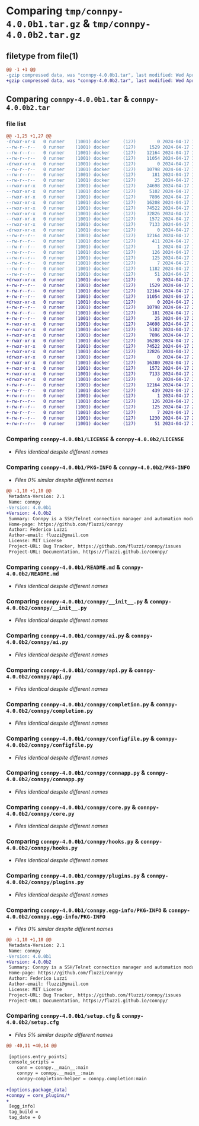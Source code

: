 # Comparing `tmp/connpy-4.0.0b1.tar.gz` & `tmp/connpy-4.0.0b2.tar.gz`

## filetype from file(1)

```diff
@@ -1 +1 @@
-gzip compressed data, was "connpy-4.0.0b1.tar", last modified: Wed Apr 17 19:29:52 2024, max compression
+gzip compressed data, was "connpy-4.0.0b2.tar", last modified: Wed Apr 17 20:09:34 2024, max compression
```

## Comparing `connpy-4.0.0b1.tar` & `connpy-4.0.0b2.tar`

### file list

```diff
@@ -1,25 +1,27 @@
-drwxr-xr-x   0 runner    (1001) docker     (127)        0 2024-04-17 19:29:52.115888 connpy-4.0.0b1/
--rw-r--r--   0 runner    (1001) docker     (127)     1529 2024-04-17 19:29:47.000000 connpy-4.0.0b1/LICENSE
--rw-r--r--   0 runner    (1001) docker     (127)    12164 2024-04-17 19:29:52.115888 connpy-4.0.0b1/PKG-INFO
--rw-r--r--   0 runner    (1001) docker     (127)    11054 2024-04-17 19:29:47.000000 connpy-4.0.0b1/README.md
-drwxr-xr-x   0 runner    (1001) docker     (127)        0 2024-04-17 19:29:52.115888 connpy-4.0.0b1/connpy/
--rw-r--r--   0 runner    (1001) docker     (127)    10798 2024-04-17 19:29:47.000000 connpy-4.0.0b1/connpy/__init__.py
--rw-r--r--   0 runner    (1001) docker     (127)      181 2024-04-17 19:29:47.000000 connpy-4.0.0b1/connpy/__main__.py
--rw-r--r--   0 runner    (1001) docker     (127)       25 2024-04-17 19:29:47.000000 connpy-4.0.0b1/connpy/_version.py
--rwxr-xr-x   0 runner    (1001) docker     (127)    24698 2024-04-17 19:29:47.000000 connpy-4.0.0b1/connpy/ai.py
--rwxr-xr-x   0 runner    (1001) docker     (127)     5102 2024-04-17 19:29:47.000000 connpy-4.0.0b1/connpy/api.py
--rwxr-xr-x   0 runner    (1001) docker     (127)     7896 2024-04-17 19:29:47.000000 connpy-4.0.0b1/connpy/completion.py
--rwxr-xr-x   0 runner    (1001) docker     (127)    16208 2024-04-17 19:29:47.000000 connpy-4.0.0b1/connpy/configfile.py
--rwxr-xr-x   0 runner    (1001) docker     (127)    74522 2024-04-17 19:29:47.000000 connpy-4.0.0b1/connpy/connapp.py
--rwxr-xr-x   0 runner    (1001) docker     (127)    32826 2024-04-17 19:29:47.000000 connpy-4.0.0b1/connpy/core.py
--rwxr-xr-x   0 runner    (1001) docker     (127)     1572 2024-04-17 19:29:47.000000 connpy-4.0.0b1/connpy/hooks.py
--rwxr-xr-x   0 runner    (1001) docker     (127)     7133 2024-04-17 19:29:47.000000 connpy-4.0.0b1/connpy/plugins.py
-drwxr-xr-x   0 runner    (1001) docker     (127)        0 2024-04-17 19:29:52.115888 connpy-4.0.0b1/connpy.egg-info/
--rw-r--r--   0 runner    (1001) docker     (127)    12164 2024-04-17 19:29:52.000000 connpy-4.0.0b1/connpy.egg-info/PKG-INFO
--rw-r--r--   0 runner    (1001) docker     (127)      411 2024-04-17 19:29:52.000000 connpy-4.0.0b1/connpy.egg-info/SOURCES.txt
--rw-r--r--   0 runner    (1001) docker     (127)        1 2024-04-17 19:29:52.000000 connpy-4.0.0b1/connpy.egg-info/dependency_links.txt
--rw-r--r--   0 runner    (1001) docker     (127)      126 2024-04-17 19:29:52.000000 connpy-4.0.0b1/connpy.egg-info/entry_points.txt
--rw-r--r--   0 runner    (1001) docker     (127)      125 2024-04-17 19:29:52.000000 connpy-4.0.0b1/connpy.egg-info/requires.txt
--rw-r--r--   0 runner    (1001) docker     (127)        7 2024-04-17 19:29:52.000000 connpy-4.0.0b1/connpy.egg-info/top_level.txt
--rw-r--r--   0 runner    (1001) docker     (127)     1182 2024-04-17 19:29:52.115888 connpy-4.0.0b1/setup.cfg
--rw-r--r--   0 runner    (1001) docker     (127)       51 2024-04-17 19:29:47.000000 connpy-4.0.0b1/setup.py
+drwxr-xr-x   0 runner    (1001) docker     (127)        0 2024-04-17 20:09:34.909044 connpy-4.0.0b2/
+-rw-r--r--   0 runner    (1001) docker     (127)     1529 2024-04-17 20:09:29.000000 connpy-4.0.0b2/LICENSE
+-rw-r--r--   0 runner    (1001) docker     (127)    12164 2024-04-17 20:09:34.909044 connpy-4.0.0b2/PKG-INFO
+-rw-r--r--   0 runner    (1001) docker     (127)    11054 2024-04-17 20:09:29.000000 connpy-4.0.0b2/README.md
+drwxr-xr-x   0 runner    (1001) docker     (127)        0 2024-04-17 20:09:34.905044 connpy-4.0.0b2/connpy/
+-rw-r--r--   0 runner    (1001) docker     (127)    10798 2024-04-17 20:09:29.000000 connpy-4.0.0b2/connpy/__init__.py
+-rw-r--r--   0 runner    (1001) docker     (127)      181 2024-04-17 20:09:29.000000 connpy-4.0.0b2/connpy/__main__.py
+-rw-r--r--   0 runner    (1001) docker     (127)       25 2024-04-17 20:09:29.000000 connpy-4.0.0b2/connpy/_version.py
+-rwxr-xr-x   0 runner    (1001) docker     (127)    24698 2024-04-17 20:09:29.000000 connpy-4.0.0b2/connpy/ai.py
+-rwxr-xr-x   0 runner    (1001) docker     (127)     5102 2024-04-17 20:09:29.000000 connpy-4.0.0b2/connpy/api.py
+-rwxr-xr-x   0 runner    (1001) docker     (127)     7896 2024-04-17 20:09:29.000000 connpy-4.0.0b2/connpy/completion.py
+-rwxr-xr-x   0 runner    (1001) docker     (127)    16208 2024-04-17 20:09:29.000000 connpy-4.0.0b2/connpy/configfile.py
+-rwxr-xr-x   0 runner    (1001) docker     (127)    74522 2024-04-17 20:09:29.000000 connpy-4.0.0b2/connpy/connapp.py
+-rwxr-xr-x   0 runner    (1001) docker     (127)    32826 2024-04-17 20:09:29.000000 connpy-4.0.0b2/connpy/core.py
+drwxr-xr-x   0 runner    (1001) docker     (127)        0 2024-04-17 20:09:34.905044 connpy-4.0.0b2/connpy/core_plugins/
+-rwxr-xr-x   0 runner    (1001) docker     (127)    16380 2024-04-17 20:09:29.000000 connpy-4.0.0b2/connpy/core_plugins/sync.py
+-rwxr-xr-x   0 runner    (1001) docker     (127)     1572 2024-04-17 20:09:29.000000 connpy-4.0.0b2/connpy/hooks.py
+-rwxr-xr-x   0 runner    (1001) docker     (127)     7133 2024-04-17 20:09:29.000000 connpy-4.0.0b2/connpy/plugins.py
+drwxr-xr-x   0 runner    (1001) docker     (127)        0 2024-04-17 20:09:34.905044 connpy-4.0.0b2/connpy.egg-info/
+-rw-r--r--   0 runner    (1001) docker     (127)    12164 2024-04-17 20:09:34.000000 connpy-4.0.0b2/connpy.egg-info/PKG-INFO
+-rw-r--r--   0 runner    (1001) docker     (127)      439 2024-04-17 20:09:34.000000 connpy-4.0.0b2/connpy.egg-info/SOURCES.txt
+-rw-r--r--   0 runner    (1001) docker     (127)        1 2024-04-17 20:09:34.000000 connpy-4.0.0b2/connpy.egg-info/dependency_links.txt
+-rw-r--r--   0 runner    (1001) docker     (127)      126 2024-04-17 20:09:34.000000 connpy-4.0.0b2/connpy.egg-info/entry_points.txt
+-rw-r--r--   0 runner    (1001) docker     (127)      125 2024-04-17 20:09:34.000000 connpy-4.0.0b2/connpy.egg-info/requires.txt
+-rw-r--r--   0 runner    (1001) docker     (127)        7 2024-04-17 20:09:34.000000 connpy-4.0.0b2/connpy.egg-info/top_level.txt
+-rw-r--r--   0 runner    (1001) docker     (127)     1230 2024-04-17 20:09:34.909044 connpy-4.0.0b2/setup.cfg
+-rw-r--r--   0 runner    (1001) docker     (127)       51 2024-04-17 20:09:29.000000 connpy-4.0.0b2/setup.py
```

### Comparing `connpy-4.0.0b1/LICENSE` & `connpy-4.0.0b2/LICENSE`

 * *Files identical despite different names*

### Comparing `connpy-4.0.0b1/PKG-INFO` & `connpy-4.0.0b2/PKG-INFO`

 * *Files 0% similar despite different names*

```diff
@@ -1,10 +1,10 @@
 Metadata-Version: 2.1
 Name: connpy
-Version: 4.0.0b1
+Version: 4.0.0b2
 Summary: Connpy is a SSH/Telnet connection manager and automation module
 Home-page: https://github.com/fluzzi/connpy
 Author: Federico Luzzi
 Author-email: fluzzi@gmail.com
 License: MIT License
 Project-URL: Bug Tracker, https://github.com/fluzzi/connpy/issues
 Project-URL: Documentation, https://fluzzi.github.io/connpy/
```

### Comparing `connpy-4.0.0b1/README.md` & `connpy-4.0.0b2/README.md`

 * *Files identical despite different names*

### Comparing `connpy-4.0.0b1/connpy/__init__.py` & `connpy-4.0.0b2/connpy/__init__.py`

 * *Files identical despite different names*

### Comparing `connpy-4.0.0b1/connpy/ai.py` & `connpy-4.0.0b2/connpy/ai.py`

 * *Files identical despite different names*

### Comparing `connpy-4.0.0b1/connpy/api.py` & `connpy-4.0.0b2/connpy/api.py`

 * *Files identical despite different names*

### Comparing `connpy-4.0.0b1/connpy/completion.py` & `connpy-4.0.0b2/connpy/completion.py`

 * *Files identical despite different names*

### Comparing `connpy-4.0.0b1/connpy/configfile.py` & `connpy-4.0.0b2/connpy/configfile.py`

 * *Files identical despite different names*

### Comparing `connpy-4.0.0b1/connpy/connapp.py` & `connpy-4.0.0b2/connpy/connapp.py`

 * *Files identical despite different names*

### Comparing `connpy-4.0.0b1/connpy/core.py` & `connpy-4.0.0b2/connpy/core.py`

 * *Files identical despite different names*

### Comparing `connpy-4.0.0b1/connpy/hooks.py` & `connpy-4.0.0b2/connpy/hooks.py`

 * *Files identical despite different names*

### Comparing `connpy-4.0.0b1/connpy/plugins.py` & `connpy-4.0.0b2/connpy/plugins.py`

 * *Files identical despite different names*

### Comparing `connpy-4.0.0b1/connpy.egg-info/PKG-INFO` & `connpy-4.0.0b2/connpy.egg-info/PKG-INFO`

 * *Files 0% similar despite different names*

```diff
@@ -1,10 +1,10 @@
 Metadata-Version: 2.1
 Name: connpy
-Version: 4.0.0b1
+Version: 4.0.0b2
 Summary: Connpy is a SSH/Telnet connection manager and automation module
 Home-page: https://github.com/fluzzi/connpy
 Author: Federico Luzzi
 Author-email: fluzzi@gmail.com
 License: MIT License
 Project-URL: Bug Tracker, https://github.com/fluzzi/connpy/issues
 Project-URL: Documentation, https://fluzzi.github.io/connpy/
```

### Comparing `connpy-4.0.0b1/setup.cfg` & `connpy-4.0.0b2/setup.cfg`

 * *Files 5% similar despite different names*

```diff
@@ -40,11 +40,14 @@
 
 [options.entry_points]
 console_scripts = 
 	conn = connpy.__main__:main
 	connpy = connpy.__main__:main
 	connpy-completion-helper = connpy.completion:main
 
+[options.package_data]
+connpy = core_plugins/*
+
 [egg_info]
 tag_build = 
 tag_date = 0
```

